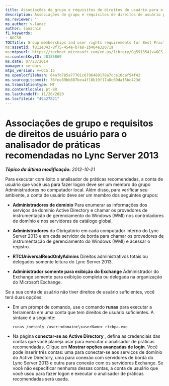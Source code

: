 ```yaml
---
title: Associações de grupo e requisitos de direitos de usuário para o analisador de práticas recomendadas
description: Associações de grupo e requisitos de direitos de usuário para o analisador de práticas recomendadas.
ms.reviewer: ''
ms.author: v-lanac
author: lanachin
f1.keywords:
- NOCSH
TOCTitle: Group memberships and user rights requirements for Best Practices Analyzer
ms:assetid: f812e343-8f75-454e-b7a8-1b404e32071a
ms:mtpsurl: https://technet.microsoft.com/en-us/library/Gg591354(v=OCS.15)
ms:contentKeyID: 48185869
ms.date: 07/23/2014
manager: serdars
mtps_version: v=OCS.15
ms.openlocfilehash: 64a7d785a77701c6796488178a7cce10caf54f42
ms.sourcegitcommit: 36fee89bb887bea4f18b19f17a8c69daf5bc423d
ms.translationtype: MT
ms.contentlocale: pt-BR
ms.lasthandoff: 11/26/2020
ms.locfileid: "49427821"
---
```

# <a name="group-memberships-and-user-rights-requirements-for-best-practices-analyzer-in-lync-server-2013"></a>Associações de grupo e requisitos de direitos de usuário para o analisador de práticas recomendadas no Lync Server 2013

<div data-xmlns="http://www.w3.org/1999/xhtml">

<div class="topic" data-xmlns="http://www.w3.org/1999/xhtml" data-msxsl="urn:schemas-microsoft-com:xslt" data-cs="https://msdn.microsoft.com/">

<div data-asp="https://msdn2.microsoft.com/asp">



</div>

<div id="mainSection">

<div id="mainBody">

<span> </span>

_**Tópico da última modificação:** 2012-10-21_

Para executar com êxito o analisador de práticas recomendadas, a conta de usuário que você usa para fazer logon deve ser um membro do grupo Administradores no computador local. Além disso, para verificar seu ambiente, a conta de usuário deve ser um membro dos seguintes grupos:

  - **Administradores de domínio**   Para enumerar as informações dos serviços de domínio Active Directory e chamar os provedores de instrumentação de gerenciamento do Windows (WMI) nos controladores de domínio e nos servidores de catálogo global.

  - **Administradores**   do   Obrigatório em cada computador interno do Lync Server 2013 e em cada servidor de borda para chamar os provedores de instrumentação de gerenciamento do Windows (WMI) e acessar o registro.

  - **RTCUniversalReadOnlyAdmins**   Direitos administrativos totais ou delegados somente leitura do Lync Server 2013.

  - **Administrador somente para exibição do Exchange**   Administrador do Exchange somente para exibição completa ou delegada na organização do Microsoft Exchange.

Se a sua conta de usuário não tiver direitos de usuário suficientes, você terá duas opções:

  - Em um prompt de comando, use o comando **runas** para executar a ferramenta em uma conta que tem direitos de usuário suficientes. A sintaxe é a seguinte:
    
        runas /netonly /user:<domain>\<userName> rtcbpa.exe

  - Na página **conectar-se ao Active Directory** , defina as credenciais das contas que você planeja usar para executar o analisador de práticas recomendadas. Clique em **Mostrar opções avançadas de login**. Você pode inserir três contas: uma para conectar-se aos serviços de domínio do Active Directory, uma para conexão com servidores de borda do Lync Server 2013 e outra para conexão com os servidores Exchange. Se você não especificar nenhuma dessas contas, a conta de usuário que você usou para fazer logon e executar o analisador de práticas recomendadas será usada.

</div>

<span> </span>

</div>

</div>

</div>

